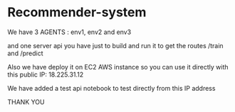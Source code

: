 ﻿# Recommender-system
We have 3 AGENTS : env1, env2 and env3 


and one server api you have just to build and run it to get the routes /train and /predict


Also we have deploy it on EC2 AWS instance so you can use it directly with this public IP: 18.225.31.12


We have added a test api notebook to test directly from this IP address 


THANK YOU
